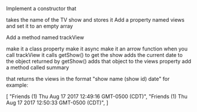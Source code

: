 Implement a constructor that

takes the name of the TV show and stores it
Add a property named views and set it to an empty array

Add a method named trackView

make it a class property
make it async
make it an arrow function
when you call trackView it
calls getShow() to get the show
adds the current date to the object returned by getShow()
adds that object to the views property
add a method called summary

that returns the views in the format "show name (show id) date"
for example:

[
  "Friends (1) Thu Aug 17 2017 12:49:16 GMT-0500 (CDT)",
  "Friends (1) Thu Aug 17 2017 12:50:33 GMT-0500 (CDT)",
]
